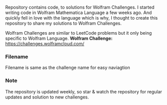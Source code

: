Repository contains code, to solutions for Wolfram Challenges. I started writing code in Wolfram Mathematica Language a few weeks ago. And quickly fell in love with the language
which is why, I thought to create this repository to share my solutions to Wolfram Challenges.

Wolfram Challenges are similar to LeetCode problems but it only being specific to Wolfram Language. **Wolfram Challenge:** https://challenges.wolframcloud.com/

### Filename
Filename is same as the challenge name for easy naviagtion

### Note
The repository is updated weekly, so star & watch the repository for regular updates and solution to new challenges.

